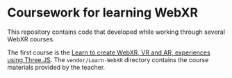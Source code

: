# Coursework for learning WebXR

This repository contains code that developed while working through several WebXR courses.

The first course is the [Learn to create WebXR, VR and AR, experiences using Three.JS](https://www.udemy.com/course/learn-webxr/). The `vendor/Learn-WebXR` directory contains the course materials provided by the teacher.
